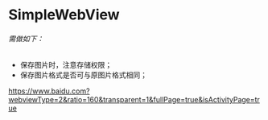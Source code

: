 # SimpleWebView
###### 需做如下：
- 保存图片时，注意存储权限；
- 保存图片格式是否可与原图片格式相同；

https://www.baidu.com?webviewType=2&ratio=160&transparent=1&fullPage=true&isActivityPage=true
